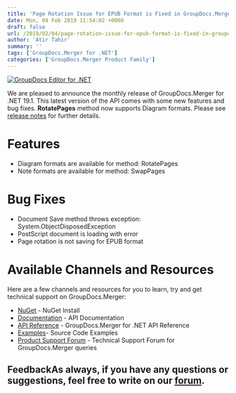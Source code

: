 ```yaml
---
title: 'Page Rotation Issue for EPUB Format is Fixed in GroupDocs.Merger for .NET 19.1'
date: Mon, 04 Feb 2019 11:54:02 +0000
draft: false
url: /2019/02/04/page-rotation-issue-for-epub-format-is-fixed-in-groupdocs.merger-for-.net-19.1/
author: 'Atir Tahir'
summary: ''
tags: ['GroupDocs.Merger for .NET']
categories: ['GroupDocs.Merger Product Family']
---
```


[![GroupDocs Editor for .NET](http://blog.groupdocs.com/wp-content/uploads/sites/4/2018/05/groupdocs-merger.png)](https://www.groupdocs.com/products/merger/net)

We are pleased to announce the monthly release of GroupDocs.Merger for .NET 19.1. This latest version of the API comes with some new features and bug fixes. **RotatePages** method now supports Diagram formats. Please see [release notes](https://docs.groupdocs.com/display/mergernet/GroupDocs.Merger+for+.NET+19.1+Release+Notes) for further details.

# Features

*   Diagram formats are available for method: RotatePages
*   Note formats are available for method: SwapPages

# Bug Fixes

*   Document Save method throws exception: System.ObjectDisposedException
*   PostScript document is loading with error
*   Page rotation is not saving for EPUB format

# Available Channels and Resources

Here are a few channels and resources for you to learn, try and get technical support on GroupDocs.Merger:

*   [NuGet](https://www.nuget.org/packages/GroupDocs.Merger/ "GroupDocs.Merger Nuget Package") - NuGet Install
*   [Documentation](https://docs.groupdocs.com/display/mergernet/Getting+Started "Merger API documentation") - API Documentation
*   [API Reference](https://apireference.groupdocs.com/net/merger "GroupDocs.Merger API reference") - GroupDocs.Merger for .NET API Reference
*   [Examples](https://github.com/groupdocs-merger/GroupDocs.Merger-for-.NET "How to use Merger API")\- Source Code Examples
*   [Product Support Forum](https://forum.groupdocs.com/c/merger) - Technical Support Forum for GroupDocs.Merger queries

## FeedbackAs always, if you have any questions or suggestions, feel free to write on our [forum](https://forum.groupdocs.com/c/merger "Technical Support Forum").





